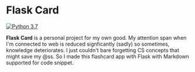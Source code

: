 # Flask Card

[![Python 3.7](https://img.shields.io/badge/python-3.7-blue)](https://www.python.org)

**Flask Card** is a personal project for my own good. My attention span when I'm connected to web is reduced signficantly (sadly) so sometimes, knowledge deteriorates. I just couldn't bare forgetting CS concepts that might save my @ss. So I made this flashcard app with Flask with Markdown supported for code snippet.
